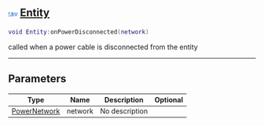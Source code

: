 ## ![server](.gitbook/assets/server.png) [Entity](home/Entity)



```lua
void Entity:onPowerDisconnected(network)
```

called when a power cable is disconnected from the entity

------
## Parameters

| Type   | Name | Description | Optional |
| ------ | ---- | ----------- | -------: |
| [PowerNetwork](home/PowerNetwork) | network | No description |  |


